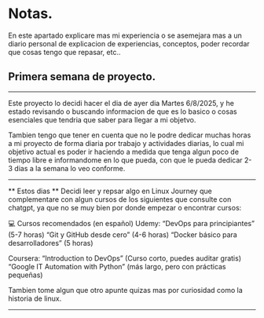 # Notas.
En este apartado explicare mas mi experiencia o se asemejara mas a un diario personal de explicacion de experiencias, conceptos, poder recordar que cosas tengo que repasar, etc..


## Primera semana de proyecto.

---

Este proyecto lo decidi hacer el dia de ayer dia Martes 6/8/2025, y he estado revisando o buscando informacion de que es lo basico o cosas esenciales que tendria que saber para llegar a mi objetvo.

Tambien tengo que tener en cuenta que no le podre dedicar muchas horas a mi proyecto de forma diaria por trabajo y actividades diarias, lo cual mi objetivo actual es poder ir haciendo a medida que tenga algun poco de tiempo libre e informandome en lo que pueda, con que le pueda dedicar 2-3 dias a la semana lo veo conforme.

---

** Estos dias **
Decidi leer y repsar algo en Linux Journey que complementare con algun cursos de los siguientes que consulte con chatgpt, ya que no se muy bien por donde empezar o encontrar cursos:

💻 Cursos recomendados (en español)
Udemy:
“DevOps para principiantes” (5-7 horas)
“Git y GitHub desde cero” (4-6 horas)
“Docker básico para desarrolladores” (5 horas)

Coursera:
“Introduction to DevOps” (Curso corto, puedes auditar gratis)
“Google IT Automation with Python” (más largo, pero con prácticas pequeñas)

Tambien tome algun que otro apunte quizas mas por curiosidad como la historia de linux.

---
